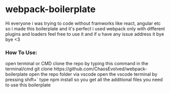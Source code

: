 # webpack-boilerplate
Hi everyone 
i was trying to code without framworks like react, angular etc 
so i made this boilerplate and it's perfect
i used webpack only with different plugins and loaders
feel free to use it and if u have any issue address it
bye bye <3

<h3>How To Use:</h3>
open terminal or CMD
clone the repo by typing this command in the terminal/cmd
git clone https://github.com/ChaosEvolved/webpack-boilerplate
open the repo folder via vscode
open the vscode terminal by pressing shift+`
type npm install so you get all the additional files you need to use this boilerplate
